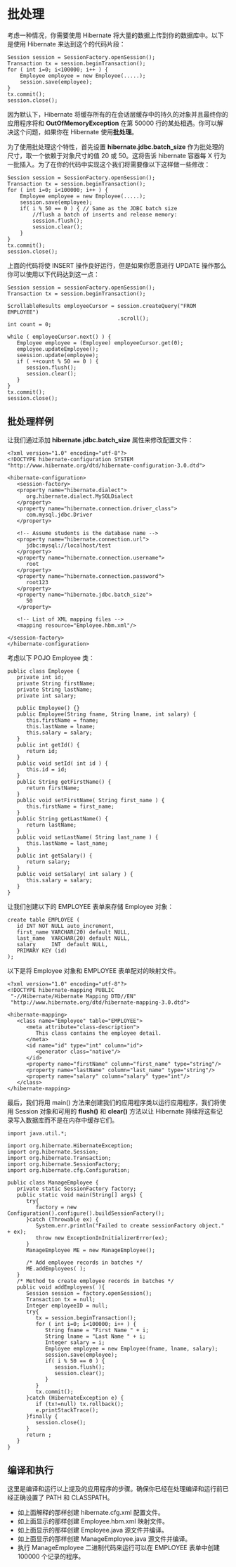 # 批处理  

考虑一种情况，你需要使用 Hibernate 将大量的数据上传到你的数据库中。以下是使用 Hibernate 来达到这个的代码片段：  

```
Session session = SessionFactory.openSession();
Transaction tx = session.beginTransaction();
for ( int i=0; i<100000; i++ ) {
    Employee employee = new Employee(.....);
    session.save(employee);
}
tx.commit();
session.close();
```  

因为默认下，Hibernate 将缓存所有的在会话层缓存中的持久的对象并且最终你的应用程序将和 **OutOfMemoryException** 在第 50000 行的某处相遇。你可以解决这个问题，如果你在 Hibernate 使用**批处理**。  

为了使用批处理这个特性，首先设置 **hibernate.jdbc.batch_size** 作为批处理的尺寸，取一个依赖于对象尺寸的值 20 或 50。这将告诉 hibernate 容器每 X 行为一批插入。为了在你的代码中实现这个我们将需要像以下这样做一些修改：  

```
Session session = SessionFactory.openSession();
Transaction tx = session.beginTransaction();
for ( int i=0; i<100000; i++ ) {
    Employee employee = new Employee(.....);
    session.save(employee);
	if( i % 50 == 0 ) { // Same as the JDBC batch size
        //flush a batch of inserts and release memory:
        session.flush();
        session.clear();
    }
}
tx.commit();
session.close();
```  

上面的代码将使 INSERT 操作良好运行，但是如果你愿意进行 UPDATE 操作那么你可以使用以下代码达到这一点：  

```
Session session = sessionFactory.openSession();
Transaction tx = session.beginTransaction();

ScrollableResults employeeCursor = session.createQuery("FROM EMPLOYEE")
                                   .scroll();
int count = 0;

while ( employeeCursor.next() ) {
   Employee employee = (Employee) employeeCursor.get(0);
   employee.updateEmployee();
   seession.update(employee); 
   if ( ++count % 50 == 0 ) {
      session.flush();
      session.clear();
   }
}
tx.commit();
session.close();
```  

## 批处理样例  

让我们通过添加 **hibernate.jdbc.batch_size** 属性来修改配置文件：  

```
<?xml version="1.0" encoding="utf-8"?>
<!DOCTYPE hibernate-configuration SYSTEM 
"http://www.hibernate.org/dtd/hibernate-configuration-3.0.dtd">

<hibernate-configuration>
   <session-factory>
   <property name="hibernate.dialect">
      org.hibernate.dialect.MySQLDialect
   </property>
   <property name="hibernate.connection.driver_class">
      com.mysql.jdbc.Driver
   </property>

   <!-- Assume students is the database name -->
   <property name="hibernate.connection.url">
      jdbc:mysql://localhost/test
   </property>
   <property name="hibernate.connection.username">
      root
   </property>
   <property name="hibernate.connection.password">
      root123
   </property>
   <property name="hibernate.jdbc.batch_size">
      50
   </property>

   <!-- List of XML mapping files -->
   <mapping resource="Employee.hbm.xml"/>

</session-factory>
</hibernate-configuration>
```  

考虑以下 POJO Employee 类：  

```
public class Employee {
   private int id;
   private String firstName; 
   private String lastName;   
   private int salary;  

   public Employee() {}
   public Employee(String fname, String lname, int salary) {
      this.firstName = fname;
      this.lastName = lname;
      this.salary = salary;
   }
   public int getId() {
      return id;
   }
   public void setId( int id ) {
      this.id = id;
   }
   public String getFirstName() {
      return firstName;
   }
   public void setFirstName( String first_name ) {
      this.firstName = first_name;
   }
   public String getLastName() {
      return lastName;
   }
   public void setLastName( String last_name ) {
      this.lastName = last_name;
   }
   public int getSalary() {
      return salary;
   }
   public void setSalary( int salary ) {
      this.salary = salary;
   }
}
```  

让我们创建以下的 EMPLOYEE 表单来存储 Employee 对象：

```
create table EMPLOYEE (
   id INT NOT NULL auto_increment,
   first_name VARCHAR(20) default NULL,
   last_name  VARCHAR(20) default NULL,
   salary     INT  default NULL,
   PRIMARY KEY (id)
);
```  

以下是将 Employee 对象和 EMPLOYEE 表单配对的映射文件。  

```
<?xml version="1.0" encoding="utf-8"?>
<!DOCTYPE hibernate-mapping PUBLIC 
 "-//Hibernate/Hibernate Mapping DTD//EN"
 "http://www.hibernate.org/dtd/hibernate-mapping-3.0.dtd"> 

<hibernate-mapping>
   <class name="Employee" table="EMPLOYEE">
      <meta attribute="class-description">
         This class contains the employee detail. 
      </meta>
      <id name="id" type="int" column="id">
         <generator class="native"/>
      </id>
      <property name="firstName" column="first_name" type="string"/>
      <property name="lastName" column="last_name" type="string"/>
      <property name="salary" column="salary" type="int"/>
   </class>
</hibernate-mapping>
```  

最后，我们将用 main() 方法来创建我们的应用程序类以运行应用程序，我们将使用 Session 对象和可用的 **flush()** 和 **clear()** 方法以让 Hibernate 持续将这些记录写入数据库而不是在内存中缓存它们。  

```
import java.util.*; 
 
import org.hibernate.HibernateException; 
import org.hibernate.Session; 
import org.hibernate.Transaction;
import org.hibernate.SessionFactory;
import org.hibernate.cfg.Configuration;

public class ManageEmployee {
   private static SessionFactory factory; 
   public static void main(String[] args) {
      try{
         factory = new Configuration().configure().buildSessionFactory();
      }catch (Throwable ex) { 
         System.err.println("Failed to create sessionFactory object." + ex);
         throw new ExceptionInInitializerError(ex); 
      }
      ManageEmployee ME = new ManageEmployee();

      /* Add employee records in batches */
      ME.addEmployees( );
   }
   /* Method to create employee records in batches */
   public void addEmployees( ){
      Session session = factory.openSession();
      Transaction tx = null;
      Integer employeeID = null;
      try{
         tx = session.beginTransaction();
         for ( int i=0; i<100000; i++ ) {
            String fname = "First Name " + i;
            String lname = "Last Name " + i;
            Integer salary = i;
            Employee employee = new Employee(fname, lname, salary);
            session.save(employee);
         	if( i % 50 == 0 ) {
               session.flush();
               session.clear();
            }
         }
         tx.commit();
      }catch (HibernateException e) {
         if (tx!=null) tx.rollback();
         e.printStackTrace(); 
      }finally {
         session.close(); 
      }
      return ;
   }
}
```  

## 编译和执行  

这里是编译和运行以上提及的应用程序的步骤。确保你已经在处理编译和运行前已经正确设置了 PATH 和 CLASSPATH。  

- 如上面解释的那样创建 hibernate.cfg.xml 配置文件。
- 如上面显示的那样创建 Employee.hbm.xml 映射文件。
- 如上面显示的那样创建 Employee.java 源文件并编译。
- 如上面显示的那样创建 ManageEmployee.java 源文件并编译。
- 执行 ManageEmployee 二进制代码来运行可以在 EMPLOYEE 表单中创建 100000 个记录的程序。